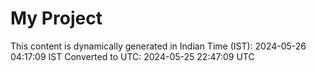 # My Project

This content is dynamically generated in Indian Time (IST): 2024-05-26 04:17:09 IST
Converted to UTC: 2024-05-25 22:47:09 UTC
